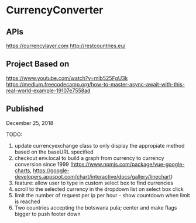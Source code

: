 # CurrencyConverter

## APIs
https://currencylayer.com
http://restcountries.eu/

## Project Based on
https://www.youtube.com/watch?v=mlb525FgU3k
https://medium.freecodecamp.org/how-to-master-async-await-with-this-real-world-example-19107e7558ad

## Published
December 25, 2018

TODO:
1. update currencyexchange class to only display the appropiate method based on the baseURL specified
2. checkout env.local to build a graph from currency to currency conversion since 1999 (https://www.npmjs.com/package/vue-google-charts, https://google-developers.appspot.com/chart/interactive/docs/gallery/linechart)
3. feature: allow user to type in custom select box to find currencies
4. scroll to the selected currency in the dropdown list on select box click
6. limit the number of request per ip per hour - show countdown when limit is reached
7. Two countries accepting the botswana pula; center and make flags bigger to push footer down
